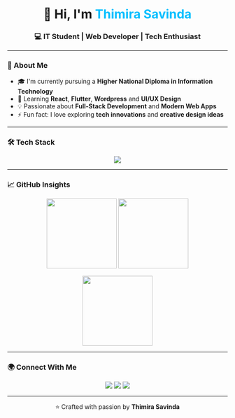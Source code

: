 <!-- Profile Header -->
<h1 align="center">👋 Hi, I'm <span style="color:#00BFFF;">Thimira Savinda</span></h1>
<h3 align="center">💻 IT Student | Web Developer | Tech Enthusiast</h3>

---

### 🧠 About Me
- 🎓 I'm currently pursuing a **Higher National Diploma in Information Technology**
- 🌱 Learning **React**, **Flutter**, **Wordpress** and **UI/UX Design**
- 💡 Passionate about **Full-Stack Development** and **Modern Web Apps**
- ⚡ Fun fact: I love exploring **tech innovations** and **creative design ideas**

---

### 🛠️ Tech Stack
<p align="center">
  <img src="https://skillicons.dev/icons?i=html,css,js,php,react,mysql,git,github,vscode,figma" />
</p>

---

### 📈 GitHub Insights
<p align="center">
  <img src="https://github-readme-stats.vercel.app/api?username=Thimira116&show_icons=true&theme=tokyonight&hide_border=true" height="160"/>
  <img src="https://github-readme-streak-stats.herokuapp.com/?user=Thimira116&theme=tokyonight&hide_border=true" height="160"/>
</p>

<p align="center">
  <img src="https://github-readme-stats.vercel.app/api/top-langs/?username=Thimira116&layout=compact&theme=tokyonight&hide_border=true" height="160"/>
</p>

---

### 🌍 Connect With Me
<p align="center">
  <a href="mailto:thimirapostugc116@gmail.com"><img src="https://img.shields.io/badge/Email-D14836?style=for-the-badge&logo=gmail&logoColor=white"></a>
  <a href="https://www.linkedin.com/in/thimira-savinda-279482329/"><img src="https://img.shields.io/badge/LinkedIn-0077B5?style=for-the-badge&logo=linkedin&logoColor=white"></a>
  <a href="https://github.com/Thimira116"><img src="https://img.shields.io/badge/GitHub-181717?style=for-the-badge&logo=github&logoColor=white"></a>
</p>

---

<p align="center">⭐️ Crafted with passion by <strong>Thimira Savinda</strong></p>
